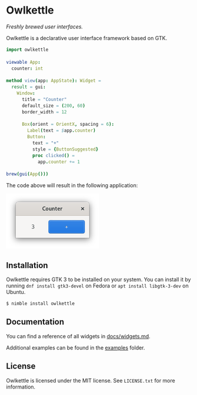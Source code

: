 # Owlkettle
*Freshly brewed user interfaces.*

Owlkettle is a declarative user interface framework based on GTK.

```nim
import owlkettle

viewable App:
  counter: int

method view(app: AppState): Widget =
  result = gui:
    Window:
      title = "Counter"
      default_size = (200, 60)
      border_width = 12
      
      Box(orient = OrientX, spacing = 6):
        Label(text = $app.counter)
        Button:
          text = "+"
          style = {ButtonSuggested}
          proc clicked() =
            app.counter += 1

brew(gui(App()))
```

The code above will result in the following application:

![Counter Application](docs/assets/introduction.png)

## Installation

Owlkettle requires GTK 3 to be installed on your system.
You can install it by running `dnf install gtk3-devel` on Fedora or `apt install libgtk-3-dev` on Ubuntu.

```bash
$ nimble install owlkettle
```

## Documentation

You can find a reference of all widgets in [docs/widgets.md](docs/widgets.md).

Additional examples can be found in the [examples](examples) folder.

## License

Owlkettle is licensed under the MIT license.
See `LICENSE.txt` for more information.
